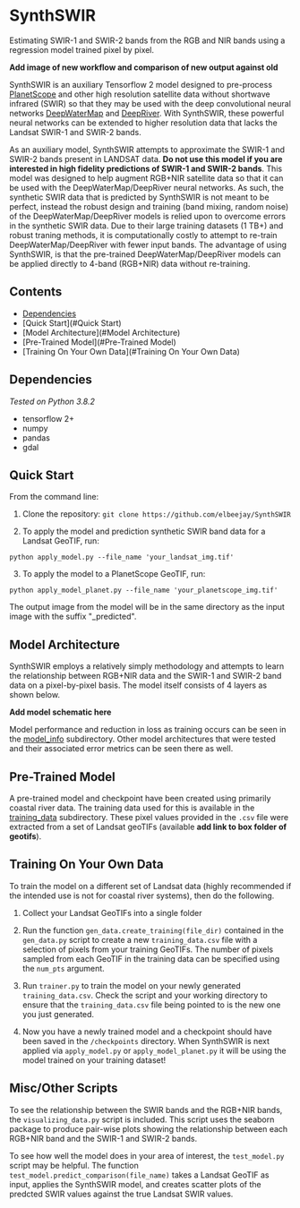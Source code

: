 # SynthSWIR
Estimating SWIR-1 and SWIR-2 bands from the RGB and NIR bands using a regression model trained pixel by pixel.

**Add image of new workflow and comparison of new output against old**

SynthSWIR is an auxiliary Tensorflow 2 model designed to pre-process [PlanetScope](https://www.planet.com/) and other high resolution satellite data without shortwave infrared (SWIR) so that they may be used with the deep convolutional neural networks [DeepWaterMap](https://github.com/isikdogan/deepwatermap) and [DeepRiver](https://github.com/isikdogan/deepriver). With SynthSWIR, these powerful neural networks can be extended to higher resolution data that lacks the Landsat SWIR-1 and SWIR-2 bands.

As an auxiliary model, SynthSWIR attempts to approximate the SWIR-1 and SWIR-2 bands present in LANDSAT data. **Do not use this model if you are interested in high fidelity predictions of SWIR-1 and SWIR-2 bands**. This model was designed to help augment RGB+NIR satellite data so that it can be used with the DeepWaterMap/DeepRiver neural networks. As such, the synthetic SWIR data that is predicted by SynthSWIR is not meant to be perfect, instead the robust design and training (band mixing, random noise) of the DeepWaterMap/DeepRiver models is relied upon to overcome errors in the synthetic SWIR data. Due to their large training datasets (1 TB+) and robust traning methods, it is computationally costly to attempt to re-train DeepWaterMap/DeepRiver with fewer input bands. The advantage of using SynthSWIR, is that the pre-trained DeepWaterMap/DeepRiver models can be applied directly to 4-band (RGB+NIR) data without re-training.

## Contents
  - [Dependencies](#dependencies)
  - [Quick Start](#Quick Start)
  - [Model Architecture](#Model Architecture)
  - [Pre-Trained Model](#Pre-Trained Model)
  - [Training On Your Own Data](#Training On Your Own Data)

## Dependencies
*Tested on Python 3.8.2*
  - tensorflow 2+
  - numpy
  - pandas
  - gdal

## Quick Start
From the command line:

  1. Clone the repository: `git clone https://github.com/elbeejay/SynthSWIR`

  2. To apply the model and prediction synthetic SWIR band data for a Landsat GeoTIF, run:
  ```
  python apply_model.py --file_name 'your_landsat_img.tif'
  ```

  3. To apply the model to a PlanetScope GeoTIF, run:
  ```
  python apply_model_planet.py --file_name 'your_planetscope_img.tif'
  ```

The output image from the model will be in the same directory as the input image with the suffix "_predicted". 

## Model Architecture
SynthSWIR employs a relatively simply methodology and attempts to learn the relationship between RGB+NIR data and the SWIR-1 and SWIR-2 band data on a pixel-by-pixel basis. The model itself consists of 4 layers as shown below.

**Add model schematic here**

Model performance and reduction in loss as training occurs can be seen in the [model_info](model_info) subdirectory. Other model architectures that were tested and their associated error metrics can be seen there as well.

## Pre-Trained Model
A pre-trained model and checkpoint have been created using primarily coastal river data. The training data used for this is available in the [training_data](training_data) subdirectory. These pixel values provided in the `.csv` file were extracted from a set of Landsat geoTIFs (available **add link to box folder of geotifs**).

## Training On Your Own Data
To train the model on a different set of Landsat data (highly recommended if the intended use is not for coastal river systems), then do the following.

  1. Collect your Landsat GeoTIFs into a single folder 

  2. Run the function `gen_data.create_training(file_dir)` contained in the `gen_data.py` script to create a new `training_data.csv` file with a selection of pixels from your training GeoTIFs. The number of pixels sampled from each GeoTIF in the training data can be specified using the `num_pts` argument. 

  3. Run `trainer.py` to train the model on your newly generated `training_data.csv`. Check the script and your working directory to ensure that the `training_data.csv` file being pointed to is the new one you just generated.

  4. Now you have a newly trained model and a checkpoint should have been saved in the `/checkpoints` directory. When SynthSWIR is next applied via `apply_model.py` or `apply_model_planet.py` it will be using the model trained on your training dataset!

## Misc/Other Scripts
To see the relationship between the SWIR bands and the RGB+NIR bands, the `visualizing_data.py` script is included. This script uses the seaborn package to produce pair-wise plots showing the relationship between each RGB+NIR band and the SWIR-1 and SWIR-2 bands. 

To see how well the model does in your area of interest, the `test_model.py` script may be helpful. The function `test_model.predict_comparison(file_name)` takes a Landsat GeoTIF as input, applies the SynthSWIR model, and creates scatter plots of the predcted SWIR values against the true Landsat SWIR values.

